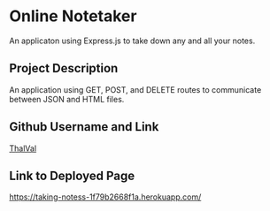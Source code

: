 # Online Notetaker

An applicaton using Express.js to take down any and all your notes.

## Project Description

An application using GET, POST, and DELETE routes to communicate between JSON and HTML files. 


## Github Username and Link

[ThalVal](https://github.com/ThalVal)


## Link to Deployed Page

https://taking-notess-1f79b2668f1a.herokuapp.com/

